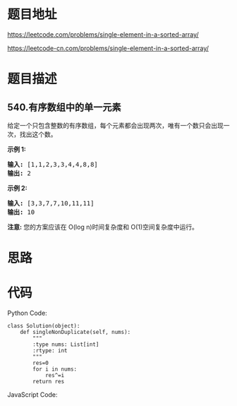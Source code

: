 # 题目地址
https://leetcode.com/problems/single-element-in-a-sorted-array/

https://leetcode-cn.com/problems/single-element-in-a-sorted-array/
# 题目描述
## 540.有序数组中的单一元素
<p>给定一个只包含整数的有序数组，每个元素都会出现两次，唯有一个数只会出现一次，找出这个数。</p>

<p><strong>示例 1:</strong></p>

<pre>
<strong>输入:</strong> [1,1,2,3,3,4,4,8,8]
<strong>输出:</strong> 2
</pre>

<p><strong>示例 2:</strong></p>

<pre>
<strong>输入:</strong> [3,3,7,7,10,11,11]
<strong>输出:</strong> 10
</pre>

<p><strong>注意:</strong> 您的方案应该在 O(log n)时间复杂度和 O(1)空间复杂度中运行。</p>

# 思路

# 代码
Python Code:

```
class Solution(object):
    def singleNonDuplicate(self, nums):
        """
        :type nums: List[int]
        :rtype: int
        """
        res=0
        for i in nums:
            res^=i
        return res
```
JavaScript Code:

```

```
